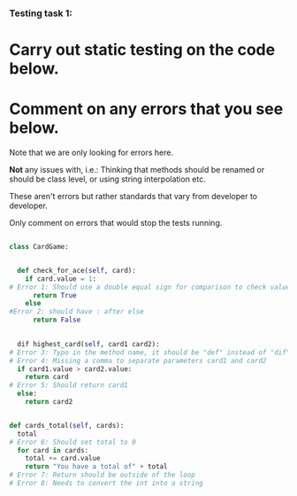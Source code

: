 ### Testing task 1:

# Carry out static testing on the code below.
# Comment on any errors that you see below.

Note that we are only looking for errors here.

**Not** any issues with, i.e.: 
Thinking that methods should be renamed or should be class level, or using string interpolation etc. 

These aren't errors but rather standards that vary from developer to developer. 

Only comment on errors that would stop the tests running.

```python

class CardGame:


  def check_for_ace(self, card):
    if card.value = 1:
# Error 1: Should use a double equal sign for comparison to check value
      return True
    else
#Error 2: should have : after else
      return False
   

  dif highest_card(self, card1 card2):
# Error 3: Typo in the method name, it should be "def" instead of "dif"
# Error 4: Missing a comma to separate parameters card1 and card2
  if card1.value > card2.value:
    return card
# Error 5: Should return card1
  else:
    return card2


def cards_total(self, cards):
  total
# Error 6: Should set total to 0
  for card in cards:
    total += card.value
    return "You have a total of" + total
# Error 7: Return should be outside of the loop
# Error 8: Needs to convert the int into a string 
  
```
